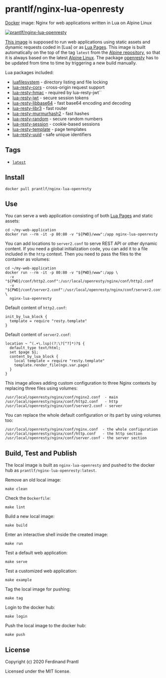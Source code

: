 # prantlf/nginx-lua-openresty

[Docker] image: Nginx for web applications written in Lua on Alpine Linux

[![prantlf/nginx-lua-openresty](http://dockeri.co/image/prantlf/nginx-lua-openresty)](https://hub.docker.com/repository/docker/prantlf/nginx-lua-openresty/)

[This image] is supposed to run web applications using static assets and dynamic requests coded in [Lua] or as [Lua Pages]. This image is built automatically on the top of the tag `latest` from the [Alpine repository], so that it is always based on the latest [Alpine Linux]. The package [openresty] has to be updated from time to time by triggering a new build manually.

Lua packages included:

* [luafilesystem] - directory listing and file locking
* [lua-resty-cors] - cross-origin request support
* [lua-resty-hmac] - required by lua-resty-jwt``
* [lua-resty-jwt] - secure session tokens
* [lua-resty-libbase64] - fast base64 encoding and decoding
* [lua-resty-libr3] - fast router
* [lua-resty-murmurhash2] - fast hashes
* [lua-resty-random] - secure random numbers
* [lua-resty-session] - cookie-based sessions
* [lua-resty-template] - page templates
* [lua-resty-uuid] - safe unique identifiers

## Tags

- [`latest`]

## Install

```
docker pull prantlf/nginx-lua-openresty
```

## Use

You can serve a web application consisting of both [Lua Pages] and static assets:

    cd ~/my-web-application
    docker run --rm -it -p 80:80 -v "${PWD}/www":/app nginx-lua-openresty

You can add locations to `server2.conf` to serve REST API or other dynamic content. If you need a global initialization code, you can add it to a file included in the `http` context. Then you need to pass the files to the container as volumes:

    cd ~/my-web-application
    docker run --rm -it -p 80:80 -v "${PWD}/www":/app \
      -v "${PWD}/conf/http2.conf":/usr/local/openresty/nginx/conf/http2.conf
      -v "${PWD}/conf/server2.conf":/usr/local/openresty/nginx/conf/server2.conf \
      nginx-lua-openresty

Default content of `http2.conf`:

    init_by_lua_block {
      template = require "resty.template"
    }

Default content of `server2.conf`:

    location ~ ^(.+\.lsp)(?:\?[^?]*)?$ {
      default_type text/html;
      set $page $1;
      content_by_lua_block {
        local template = require "resty.template"
        template.render_file(ngx.var.page)
      }
    }

This image allows adding custom configuration to three Nginx contexts by replacing three files using volumes:

    /usr/local/openresty/nginx/conf/nginx2.conf  - main
    /usr/local/openresty/nginx/conf/http2.conf   - http
    /usr/local/openresty/nginx/conf/server2.conf - server

You can replace the whole default configuration or its part by using volumes too:

    /usr/local/openresty/nginx/conf/nginx.conf  - the whole configuration
    /usr/local/openresty/nginx/conf/http.conf   - the http section
    /usr/local/openresty/nginx/conf/server.conf - the server section

## Build, Test and Publish

The local image is built as `nginx-lua-openresty` and pushed to the docker hub as `prantlf/nginx-lua-openresty:latest`.

Remove an old local image:

    make clean

Check the `Dockerfile`:

    make lint

Build a new local image:

    make build

Enter an interactive shell inside the created image:

    make run

Test a default web application:

    make serve

Test a customized web application:

    make example

Tag the local image for pushing:

    make tag

Login to the docker hub:

    make login

Push the local image to the docker hub:

    make push

## License

Copyright (c) 2020 Ferdinand Prantl

Licensed under the MIT license.

[Docker]: https://www.docker.com/
[This image]: https://hub.docker.com/repository/docker/prantlf/nginx-lua-openresty
[`latest`]: https://hub.docker.com/repository/docker/prantlf/nginx-lua-openresty/tags
[openresty]: https://openresty.org/en/apk-packages.html
[Alpine repository]: https://hub.docker.com/_/alpine
[Alpine Linux]: https://alpinelinux.org/
[Lua Pages]: https://github.com/bungle/lua-resty-template#example
[luafilesystem]: https://github.com/spacewander/luafilesystem#readme
[lua-resty-cors]: https://github.com/detailyang/lua-resty-cors
[lua-resty-hmac]: https://github.com/jkeys089/lua-resty-hmac
[lua-resty-jwt]: https://github.com/SkyLothar/lua-resty-jwt
[lua-resty-libbase64]: https://github.com/bungle/lua-resty-libbase64
[lua-resty-libr3]: https://github.com/iresty/lua-resty-libr3
[lua-resty-murmurhash2]: https://github.com/bungle/lua-resty-murmurhash2
[lua-resty-random]: https://github.com/bungle/lua-resty-random
[lua-resty-session]: https://github.com/bungle/lua-resty-session
[lua-resty-template]: https://github.com/bungle/lua-resty-template#readme
[lua-resty-uuid]: https://github.com/bungle/lua-resty-uuid
